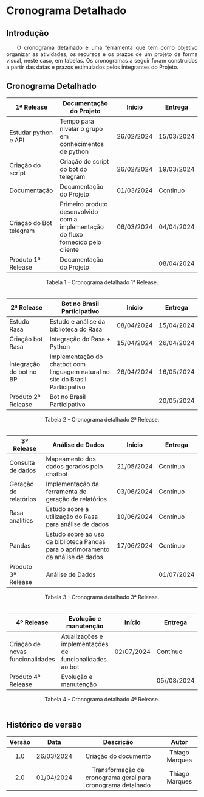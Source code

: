 # Cronograma Detalhado

## Introdução

<p align="justify">&emsp;&emsp;O cronograma detalhado é uma ferramenta que tem como objetivo organizar as atividades, os recursos e os prazos de um projeto de forma visual, neste caso, em tabelas. Os cronogramas a seguir foram construídos a partir das datas e prazos estimulados pelos integrantes do Projeto.</p>

## Cronograma Detalhado

| 1ª Release               | Documentação do Projeto                                       | Início      | Entrega      |
|--------------------------|---------------------------------------------------------------|-------------|--------------|
| Estudar python e API     | Tempo para nivelar o grupo em conhecimentos de python         | 26/02/2024  | 15/03/2024   |
| Criação do script        | Criação do script do bot do telegram                          | 26/02/2024  | 19/03/2024   |
| Documentação             | Documentação do Projeto                                       | 01/03/2024  | Continuo     |
| Criação do Bot telegram  | Primeiro produto desenvolvido com a implementação do fluxo fornecido pelo cliente | 06/03/2024  | 04/04/2024   |
| Produto 1ª Release       | Documentação do Projeto                                       |             | 08/04/2024   |

<figcaption align="center">Tabela 1 - Cronograma detalhado 1ª Release.</figcaption>  
<br/>

| 2ª Release               | Bot no Brasil Participativo                                   | Início      | Entrega      |
|--------------------------|---------------------------------------------------------------|-------------|--------------|
| Estudo Rasa              | Estudo e análise da biblioteca do Rasa                        | 08/04/2024  | 15/04/2024 |
| Criação bot Rasa         | Integração do Rasa + Python                                   | 15/04/2024  | 26/04/2024 |
| Integração do bot no BP  | Implementação do chatbot com linguagem natural no site do Brasil Participativo| 26/04/2024 | 16/05/2024 |
| Produto 2ª Release       | Bot no Brasil Participativo                                   |             | 20/05/2024   |

<figcaption align="center">Tabela 2 - Cronograma detalhado 2ª Release.</figcaption>
<br/>

| 3º Release               | Análise de Dados                                              | Início      | Entrega      |
|--------------------------|---------------------------------------------------------------|-------------|--------------|
| Consulta de dados        | Mapeamento dos dados gerados pelo chatbot                     | 21/05/2024  |   Contínuo   |
| Geração de relatórios    | Implementação da ferramenta de geração de relatórios          | 03/06/2024  |   Contínuo   |
| Rasa analitics           | Estudo sobre a utilização do Rasa para análise de dados       | 10/06/2024  |   Contínuo   |
| Pandas                   | Estudo sobre ao uso da biblioteca Pandas para o aprimoramento da análise de dados | 17/06/2024 | Contínuo |
| Produto 3ª Release       | Análise de Dados                                              |             | 01/07/2024   |

<figcaption align="center">Tabela 3 - Cronograma detalhado 3ª Release.</figcaption>
<br/>

| 4º Release               | Evolução e manutenção                                         | Início      | Entrega      |
|--------------------------|---------------------------------------------------------------|-------------|--------------|
| Criação de novas funcionalidades      | Atualizações e implementações de funcionalidades ao bot  | 02/07/2024 |   Contínuo   |
| Produto 4ª Release       | Evolução e manutenção                                               |             | 05//08/2024  |

<figcaption align="center">Tabela 4 - Cronograma detalhado 4ª Release.</figcaption>
<br/>


## Histórico de versão

| Versão |    Data    |                       Descrição                       |      Autor       |
| :----: | :--------: | :---------------------------------------------------: | :--------------: |
|  1.0   | 26/03/2024 |           Criação do documento                        |Thiago Marques    |
|  2.0   | 01/04/2024 |Transformação de cronograma geral para cronograma detalhado  |Thiago Marques    |